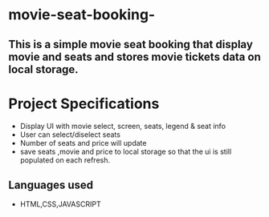 # movie-seat-booking-
## This is a simple movie seat booking that display movie and seats and stores movie tickets data on local storage.
 
# Project Specifications 

* Display UI with movie select, screen, seats, legend & seat info
* User can select/diselect seats
* Number of seats and price will update
* save seats ,movie and price to local storage so that  the ui is still populated on each refresh.

## Languages used
* HTML,CSS,JAVASCRIPT
 
 

